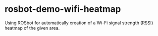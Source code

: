 # rosbot-demo-wifi-heatmap
Using ROSbot for automatically creation of a Wi-Fi signal strength (RSSI) heatmap of the given area.
